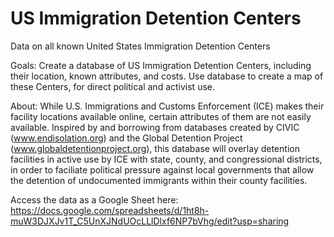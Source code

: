 # US Immigration Detention Centers
Data on all known United States Immigration Detention Centers

Goals: 
Create a database of US Immigration Detention Centers, including their location, known attributes, and costs.
Use database to create a map of these Centers, for direct political and activist use.

About:
While U.S. Immigrations and Customs Enforcement (ICE) makes their facility locations available online, certain attributes of them are not easily available. Inspired by and borrowing from databases created by CIVIC (www.endisolation.org) and the Global Detention Project (www.globaldetentionproject.org), this database will overlay detention facilities in active use by ICE with state, county, and congressional districts, in order to faciliate political pressure against local governments that allow the detention of undocumented immigrants within their county facilities.

Access the data as a Google Sheet here: https://docs.google.com/spreadsheets/d/1ht8h-muW3DJXJv1T_C5UnXJNdUOcLLlDlxf6NP7bVhg/edit?usp=sharing
